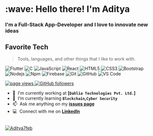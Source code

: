 <h1 align="left" id="Aditya7feb-title">:wave: Hello there! I'm Aditya</h1>
<h3 align="left">I'm a Full-Stack App-Developer and I love to innovate new ideas</h3>

<p align="left">
  <h2 align="left" id="Aditya7feb-tech">Favorite Tech</h2>

  > Tools, languages, and other things that I like to work with.

  ![Flutter](http://img.shields.io/badge/-Flutter-05445E?style=flat-square&logo=flutter&logoColor=75E6DA)
  ![C](http://img.shields.io/badge/-C-A8B9CC?style=flat-square&logo=c&logoColor=ffffff)
  ![JavaScript](https://img.shields.io/badge/-JavaScript-%23F7DF1C?style=flat-square&logo=javascript&logoColor=000000&labelColor=%23F7DF1C&color=%23FFCE5A)
  ![React](https://img.shields.io/badge/-React-61DAFB?style=flat-square&logo=react&logoColor=ffffff)
  ![HTML5](https://img.shields.io/badge/-HTML5-%23E44D27?style=flat-square&logo=html5&logoColor=ffffff)
  ![CSS3](https://img.shields.io/badge/-CSS3-%231572B6?style=flat-square&logo=css3)
  ![Bootstrap](https://img.shields.io/badge/-Bootstrap-563D7C?style=flat-square&logo=Bootstrap)
  ![Nodejs](https://img.shields.io/badge/-Nodejs-339933?style=flat-square&logo=Node.js&logoColor=ffffff)
  ![Npm](https://img.shields.io/badge/-npm-CB3837?style=flat-square&logo=npm)
  ![Firebase](https://img.shields.io/badge/-Firebase-FFCA28?style=flat-square&logo=firebase&logoColor=ffffff)
  ![Git](https://img.shields.io/badge/-Git-%23F05032?style=flat-square&logo=git&logoColor=%23ffffff)
  ![GitHub](https://img.shields.io/badge/-GitHub-181717?style=flat-square&logo=github)
  ![VS Code](http://img.shields.io/badge/-VS%20Code-007ACC?style=flat-square&logo=visual-studio-code&logoColor=ffffff)

  <a href="https://github.com/Aditya7feb/Aditya7feb">
    <img src="https://komarev.com/ghpvc/?username=Aditya7feb" alt="page views" />
  </a>
  <a href="https://github.com/Aditya7feb?tab=followers">
    <img alt="GitHub followers" src="https://img.shields.io/github/followers/Aditya7feb?color=green&logo=github">
  </a>
  
</p>


- :office: &nbsp;I'm currently working at **[```Dahlia Technologies Pvt. Ltd.```]**
- :seedling: &nbsp;I’m currently learning **```Blockchain```,```Cyber Security```**
- :mailbox: &nbsp;Ask me anything on my **[issues page]**
- :computer: &nbsp;Connect with me on **[LinkedIn]**
<!-- - :speech_balloon: &nbsp;I like to talk about **Homelabbing** and **OSS** -->

<br>


<a href="#Aditya7feb-title">
  <img src="https://github-readme-stats.vercel.app/api?username=Aditya7feb&show_icons=true&count_private=true&include_all_commits=true" alt="Aditya7feb" align="center" />
</a>

<!-- links -->

[84.51°]: https://github.com/Aditya7feb "Github Home"
[issues page]: https://github.com/Aditya7feb/Aditya7feb/issues "Aditya7feb/issues"
[linkedin]: https://www.linkedin.com/in/aditya-cse/ "Aditya LinkedIn"
